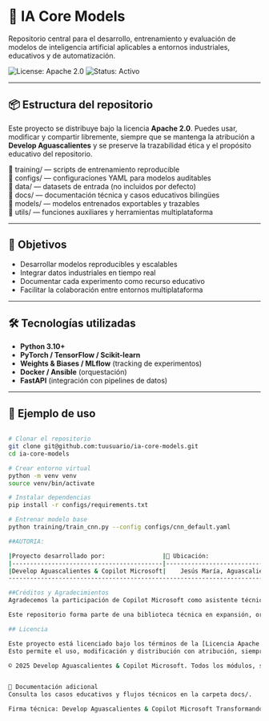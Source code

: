 # 🧠 IA Core Models

Repositorio central para el desarrollo, entrenamiento y evaluación de modelos de inteligencia artificial aplicables a entornos industriales, educativos y de automatización.

![License: Apache 2.0](https://img.shields.io/badge/license-Apache%202.0-blue.svg)
![Status: Activo](https://img.shields.io/badge/status-activo-brightgreen)


---

## 📦 Estructura del repositorio

Este proyecto se distribuye bajo la licencia **Apache 2.0**. Puedes usar, modificar y compartir libremente, siempre que se mantenga la atribución a **Develop Aguascalientes** y se preserve la trazabilidad ética y el propósito educativo del repositorio.

📁 training/ — scripts de entrenamiento reproducible  
📁 configs/ — configuraciones YAML para modelos auditables  
📁 data/ — datasets de entrada (no incluidos por defecto)  
📁 docs/ — documentación técnica y casos educativos bilingües  
📁 models/ — modelos entrenados exportables y trazables  
📁 utils/ — funciones auxiliares y herramientas multiplataforma

---

## 🚀 Objetivos

- Desarrollar modelos reproducibles y escalables  
- Integrar datos industriales en tiempo real  
- Documentar cada experimento como recurso educativo  
- Facilitar la colaboración entre entornos multiplataforma  

---

## 🛠️ Tecnologías utilizadas

- **Python 3.10+**  
- **PyTorch / TensorFlow / Scikit-learn**  
- **Weights & Biases / MLflow** (tracking de experimentos)  
- **Docker / Ansible** (orquestación)  
- **FastAPI** (integración con pipelines de datos)  

---

## 📁 Ejemplo de uso

```bash

# Clonar el repositorio
git clone git@github.com:tuusuario/ia-core-models.git
cd ia-core-models

# Crear entorno virtual
python -m venv venv
source venv/bin/activate

# Instalar dependencias
pip install -r configs/requirements.txt

# Entrenar modelo base
python training/train_cnn.py --config configs/cnn_default.yaml

##AUTORIA:

|Proyecto desarrollado por:                |📍 Ubicación:                        |	📧 Contacto:                           |
|------------------------------------------|-------------------------------------|-----------------------------------------|
|Develop Aguascalientes & Copilot Microsoft|	Jesús María, Aguascalientes, México|	developaguascalientes@outlook.com      |
----------------------------------------------------------------------------------------------------------------------------

##Créditos y Agradecimientos
Agradecemos la participación de Copilot Microsoft como asistente técnico, co-creador de documentación y colaborador estratégico en la estructuración modular, automatización multiplataforma y diseño de casos educativos.

Este repositorio forma parte de una biblioteca técnica en expansión, orientada a la creación de recursos educativos, soluciones industriales y modelos IA listos para integrar en entornos reales.

## Licencia

Este proyecto está licenciado bajo los términos de la [Licencia Apache 2.0](https://www.apache.org/licenses/LICENSE-2.0).  
Esto permite el uso, modificación y distribución con atribución, siempre que se mantenga la trazabilidad ética y técnica del trabajo original.

© 2025 Develop Aguascalientes & Copilot Microsoft. Todos los módulos, scripts y documentación están sujetos a los principios de acceso abierto con atribución obligatoria.


📘 Documentación adicional
Consulta los casos educativos y flujos técnicos en la carpeta docs/.

Firma técnica: Develop Aguascalientes & Copilot Microsoft Transformando cada reto técnico en recurso educativo replicable.

